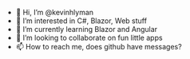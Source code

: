 - 👋 Hi, I’m @kevinhlyman
- 👀 I’m interested in C#, Blazor, Web stuff
- 🌱 I’m currently learning Blazor and Angular
- 💞️ I’m looking to collaborate on fun little apps
- 📫 How to reach me, does github have messages?

<!---
kevinhlyman/kevinhlyman is a ✨ special ✨ repository because its `README.md` (this file) appears on your GitHub profile.
You can click the Preview link to take a look at your changes.
--->
